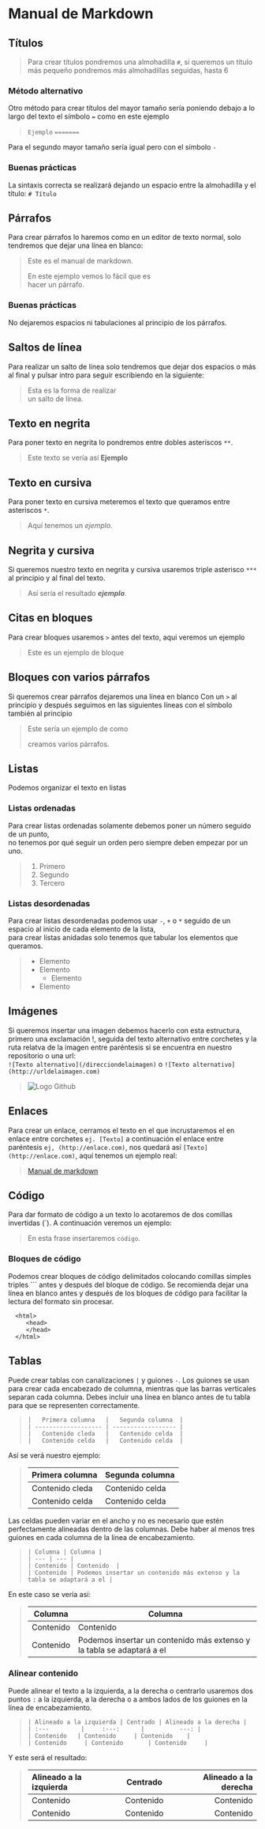 # Manual de Markdown
## Títulos
>Para crear títulos pondremos una almohadilla `#`, si queremos un título más pequeño pondremos más almohadillas seguidas, hasta 6

### Método alternativo
Otro método para crear títulos del mayor tamaño sería poniendo debajo a lo largo del texto el símbolo `=` como en este ejemplo
>`Ejemplo`
>`=======`

Para el segundo mayor tamaño sería igual pero con el símbolo `-`

### Buenas prácticas
La sintaxis correcta se realizará dejando un espacio entre la almohadilla y el título:
`# Título`

## Párrafos
Para crear párrafos lo haremos como en un editor de texto normal, solo tendremos que dejar una línea en blanco:  
>Este es el manual de markdown.
>
>En este ejemplo vemos lo fácil que es  
>hacer un párrafo.

### Buenas prácticas
No dejaremos espacios ni tabulaciones al principio de los párrafos.

## Saltos de línea
Para realizar un salto de línea solo tendremos que dejar dos espacios o más al final y pulsar intro para seguir escribiendo en la siguiente:  
>Esta es la forma de realizar  
>un salto de línea.  

## Texto en negrita  
Para poner texto en negrita lo pondremos entre dobles asteriscos `**`.  
>Este texto se vería así **Ejemplo**  

## Texto en cursiva
Para poner texto en cursiva meteremos el texto que queramos entre asteriscos `*`.  
>Aquí tenemos un *ejemplo*.  

## Negrita y cursiva
Si queremos nuestro texto en negrita y cursiva usaremos triple asterisco `***` al principio y al final del texto.
>Así sería el resultado ***ejemplo***.

## Citas en bloques
Para crear bloques usaremos `>` antes del texto, aqui veremos un ejemplo
>Este es un ejemplo de bloque

## Bloques con varios párrafos
Si queremos crear párrafos dejaremos una línea en blanco Con un `>` al principio y después seguimos en las siguientes líneas con el símbolo también al principio
>Este sería un ejemplo de como
>
>creamos varios párrafos.

## Listas  
Podemos organizar el texto en listas

### Listas ordenadas
Para crear listas ordenadas solamente debemos poner un número seguido de un punto,  
no tenemos por qué seguir un orden pero siempre deben empezar por un uno.
>1. Primero
>2. Segundo
>3. Tercero

### Listas desordenadas
Para crear listas desordenadas podemos usar `-`, `+` o `*` seguido de un espacio al inicio de cada elemento de la lista,  
para crear listas anidadas solo tenemos que tabular los elementos que queramos.
>+ Elemento
>+ Elemento
>    + Elemento
>+ Elemento

## Imágenes
Si queremos insertar una imagen debemos hacerlo con esta estructura, primero una exclamación !, seguida del texto alternativo entre corchetes y la ruta relatva de la imagen entre paréntesis si se encuentra en nuestro repositorio o una url:    
`![Texto alternativo](/direcciondelaimagen)` o `![Texto alternativo](http://urldelaimagen.com)`
>![Logo Github](./git.png)

## Enlaces
Para crear un enlace, cerramos el texto en el que incrustaremos el en enlace entre corchetes `ej. [Texto]` a continuación el enlace entre paréntesis `ej, (http://enlace.com)`, nos quedará así `[Texto](http://enlace.com)`, aquí tenemos un ejemplo real:  
>[Manual de markdown](https://www.markdownguide.org/basic-syntax/)

## Código
Para dar formato de código a un texto lo acotaremos de dos comillas invertidas  (`). A continuación veremos un ejemplo:        
 
>En esta frase insertaremos `código`.

### Bloques de código
Podemos crear bloques de código delimitados colocando comillas simples triples ``` antes y después del bloque de código. Se recomienda dejar una línea en blanco antes y después de los bloques de código para facilitar la lectura del formato sin procesar.

 ```
   <html>
      <head>
      </head>
   </html>
````
## Tablas
Puede crear tablas con canalizaciones `|` y guiones `-`. Los guiones se usan para crear cada encabezado de columna, mientras que las barras verticales separan cada columna. Debes incluir una línea en blanco antes de tu tabla para que se representen correctamente.

>```
>|   Primera columna   |   Segunda columna  |  
>| ------------------- | ------------------ |  
>|   Contenido cleda   |   Contenido celda  |  
>|   Contenido celda   |   Contenido celda  |
>```   

Así se verá nuestro ejemplo:  

>|   Primera columna   |   Segunda columna  |
>| ------------------- | ------------------ |
>|   Contenido cleda   |   Contenido celda  |
>|   Contenido celda   |   Contenido celda  |

Las celdas pueden variar en el ancho y no es necesario que estén perfectamente alineadas dentro de las columnas. Debe haber al menos tres guiones en cada columna de la línea de encabezamiento.
>```
>| Columna | Columna |       
>| --- | --- |     
>| Contenido | Contenido  |     
>| Contenido | Podemos insertar un contenido más extenso y la tabla se adaptará a el |
>``` 

En este caso se vería así:      

>| Columna | Columna |   
>| --- | --- |   
>| Contenido | Contenido  |   
>| Contenido | Podemos insertar un contenido más extenso y la tabla se adaptará a el |

### Alinear contenido

Puede alinear el texto a la izquierda, a la derecha o centrarlo usaremos dos puntos `:` a la izquierda, a la derecha o a ambos lados de los guiones en la línea de encabezamiento.
>```
>| Alineado a la izquierda | Centrado | Alineado a la derecha |    
>| :---         |     :---:      |          ---: |    
>| Contenido   | Contenido     | Contenido    |   
>| Contenido     | Contenido       | Contenido     |
>```

Y este será el resultado:

>| Alineado a la izquierda | Centrado | Alineado a la derecha |
>| :---         |     :---:      |          ---: |
>| Contenido   | Contenido     | Contenido    |
>| Contenido     | Contenido       | Contenido     |








                        







